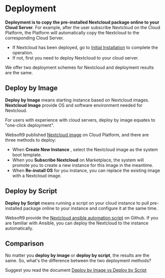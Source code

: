 # Deployment

**Deployment is to copy the pre-installed Nextcloud package online to your Cloud Server**. 
For example, after the user subscribe Nextcloud on the Cloud Platform, the Platform will automatically copy the Nextcloud to the corresponding Cloud Server.

- If Nextcloud has been deployed, go to [Initial Installation](/stack-installation.md) to complete the operation.
- If not, first you need to deploy Nextcloud to your cloud server.

We offer two deployment schemes for Nextcloud and deployment results are the same.

## Deploy by Image

**Deploy by Image** means starting instance based on Nextcloud images. **Nextcloud Image** provide OS and software environment needed for Nextcloud.

For users with experience with cloud servers, deploy by image equates to "one-click deployment". 

Websoft9 published [Nextcloud image](https://apps.websoft9.com/nextcloud) on Cloud Platform, and there are three methods to deploy:

* When **Create New Instance** , select the Nextcloud image as the system boot template.
* When you **Subscribe Nextcloud** on Marketplace, the system will promote you to create a new instance for this image in the meantime.
* When **Re-install OS** for you instance, you can replace the existing image with a Nextcloud image.

## Deploy by Script

**Deploy by Script** means running a script on your cloud instance to pull pre-installed package online to your instance and configure it at the same time.

Websoft9 provide the [Nextcloud ansible automation script](https://github.com/Websoft9/ansible-nextcloud) on Github. If you are familiar with Ansible, you can deploy the Nextcloud to the instance automatically.

## Comparison

No matter you **deploy by image** or **deploy by script**, the results are the same. So, what's the difference between the two deployment methods?

Suggest you read the document [Deploy by Image vs Deploy by Script](https://support.websoft9.com/docs/faq/bz-product.html#deployment-comparison)